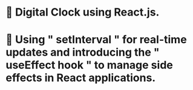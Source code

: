 # 📖 Digital Clock using React.js.
# 👀 Using " setInterval " for real-time updates and introducing the " useEffect hook " to manage side effects in React applications.


